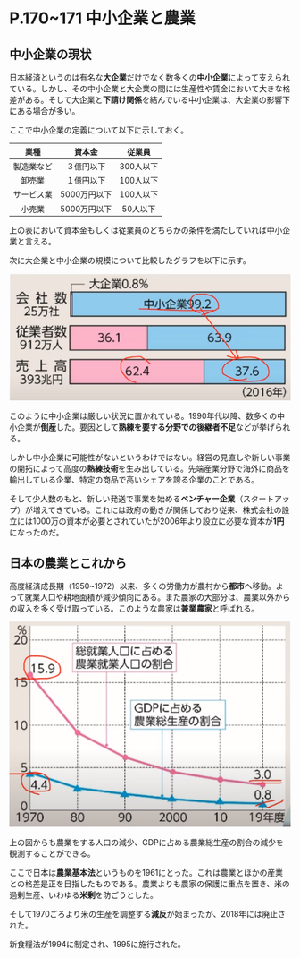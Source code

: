 # P.170~171 中小企業と農業

## 中小企業の現状
日本経済というのは有名な**大企業**だけでなく数多くの**中小企業**によって支えられている。しかし、その中小企業と大企業の間には生産性や賃金において大きな格差がある。そして大企業と**下請け関係**を結んでいる中小企業は、大企業の影響下にある場合が多い。

ここで中小企業の定義について以下に示しておく。

|業種|資本金|従業員|
|:--:|:--:|:--:|
|製造業など|３億円以下|300人以下|
|卸売業|１億円以下|100人以下|
|サービス業|5000万円以下|100人以下|
|小売業|5000万円以下|50人以下|

上の表において資本金もしくは従業員のどちらかの条件を満たしていれば中小企業と言える。

次に大企業と中小企業の規模について比較したグラフを以下に示す。

![](./img/dai_tyuushou_compare.png)

このように中小企業は厳しい状況に置かれている。1990年代以降、数多くの中小企業が**倒産**した。要因として**熟練を要する分野での後継者不足**などが挙げられる。

しかし中小企業に可能性がないというわけではない。経営の見直しや新しい事業の開拓によって高度の**熟練技術**を生み出している。先端産業分野で海外に商品を輸出している企業、特定の商品で高いシェアを誇る企業のことである。

そして少人数のもと、新しい発送で事業を始める**ベンチャー企業**（スタートアップ）が増えてきている。これには政府の動きが関係しており従来、株式会社の設立には1000万の資本が必要とされていたが2006年より設立に必要な資本が**1円**になったのだ。

## 日本の農業とこれから
高度経済成長期（1950~1972）以来、多くの労働力が農村から**都市**へ移動。よって就業人口や耕地面積が減少傾向にある。また農家の大部分は、農業以外からの収入を多く受け取っている。このような農家は**兼業農家**と呼ばれる。

![](./img/nogyo_gdp.png)

上の図からも農業をする人口の減少、GDPに占める農業総生産の割合の減少を観測することができる。

ここで日本は**農業基本法**というものを1961にとった。これは農業とほかの産業との格差是正を目指したものである。農業よりも農家の保護に重点を置き、米の過剰生産、いわゆる**米剰**を防ごうとした。

そして1970ごろより米の生産を調整する**減反**が始まったが、2018年には廃止された。

新食糧法が1994に制定され、1995に施行された。